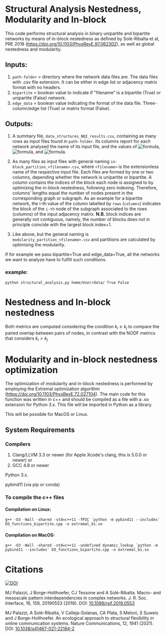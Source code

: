 # Structural Analysis Nestedness, Modularity and In-block

This code performs structural analysis in binary unipartite and bipartite networks by means of in-block nestedness
as defined by Solé-Ribalta et al, PRE 2018 (https://doi.org/10.1103/PhysRevE.97.062302), as well as global nestedness and modularity.
        
## Inputs:
       
1) `path-folder` =  directory where the network data files are. The data files with .csv file extension.
It can be either in edge list or adjacency matrix format with no headers. 
2) `bipartite` =  boolean value to indicate if "filename" is a bipartite (True) or unipartite (False) network.
3) `edge_data` = boolean value indicating the format of the data file. Three-column/edge list (True) or matrix format (False).

## Outputs:

1) A summary file, `data_structures_NQI_results.csv`, containing as many rows as input files found in `path-folder`. 
 Its columns report for each network analysed the name of its input file, and
the values of ![formula](https://render.githubusercontent.com/render/math?math=\mathcal{N}),
![formula](https://render.githubusercontent.com/render/math?math=Q), 
and ![formula](https://render.githubusercontent.com/render/math?math=\mathcal{I}).

2) As many files as input files with general naming `in-block_partition_<filename>.csv`, where `<filename>` is the extensionless name of the respective input file.
 Each files are formed by one or two columns, depending whether the network is unipartite or bipartite.
A column contains the indices of the block each node is assigned to by optimizing the in-block nestedness, following zero indexing.
Therefore, columns' lengths equal the number of nodes present in the corresponding graph or subgraph.
As an example for a bipartite network, the i-th value of the column labelled by `rows` (`columns`) 
indicates the block of the `i-th` node of the subgraph associated to the rows (columns) of the input adjacency matrix.
**N.B.** block indices are generally not contiguous, namely, the number of blocks does not in principle coincide with the largest block index+1.   

3) Like above, but the general naming is `modularity_partition_<filename>.csv` and partitions are calculated by optimising the modularity.
	
If for example we pass bipartite=True and edge_data=True, all the networks we want to analyze have to fulfill such conditions.

### example: 
```
python structural_analysis.py home/User/data/ True False

```
# Nestedness and In-block nestedness

Both metrics are computed considering the condition $k_i \ge k_j$ to compare the paired overlap between pairs of nodes, in contrast with the NODF metrics that considers $k_i>k_j$

# Modularity and in-block nestedness optimization

The optimization of modularity and in-block nestedness is performed by employing the Extremal optimization algorithm (https://doi.org/10.1103/PhysRevE.72.027104).
The main code for this function was written in c++ and should be compiled as a file with a .so extension for Python 3.x. This file will be imported in Python as a library. 

This will be possible for MacOS or Linux.


## System Requirements 	
### Compilers 

1) Clang/LLVM 3.3 or newer (for Apple Xcode's clang, this is 5.0.0 or newer) or
2) GCC 4.8 or newer

Python 3.x.

pybind11 (via pip or conda)

### To compile the c++ files 

#### Compilation on Linux: 
```
g++ -O3 -Wall -shared -std=c++11 -fPIC `python -m pybind11 --includes` EO_functions_bipartite.cpp -o extremal_bi.so
```
	
#### Compilation on MacOS: 
```
g++ -O3 -Wall -shared -std=c++11 -undefined dynamic_lookup `python -m pybind11 --includes` EO_functions_bipartite.cpp -o extremal_bi.so
```

# Citations

[![DOI](https://zenodo.org/badge/DOI/10.5281/zenodo.4557009.svg)](https://doi.org/10.5281/zenodo.4557009)

MJ Palazzi, J Borge-Holthoefer, CJ Tessone and A Solé-Ribalta. Macro- and mesoscale pattern interdependencies in complex networks. J. R. Soc. Interface, 16, 159, 20190553 (2019). DOI: [10.1098/rsif.2019.0553](https://doi.org/10.1098/rsif.2019.0553)

MJ Palazzi, A Solé-Ribalta, V Calleja-Solanas, CA Plata, S Meloni, S Suweis and J Borge-Holthoefer. An ecological approach to structural flexibility in online communication systems. Nature Communications, 12, 1941 (2021). DOI: [10.1038/s41467-021-22184-2](https://doi.org/10.1038/s41467-021-22184-2)

